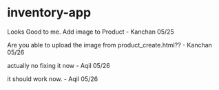 # inventory-app

Looks Good to me. Add image to Product - Kanchan 05/25

Are you able to upload the image from product_create.html?? - Kanchan 05/26

actually no fixing it now - Aqil 05/26

it should work now. - Aqil 05/26
